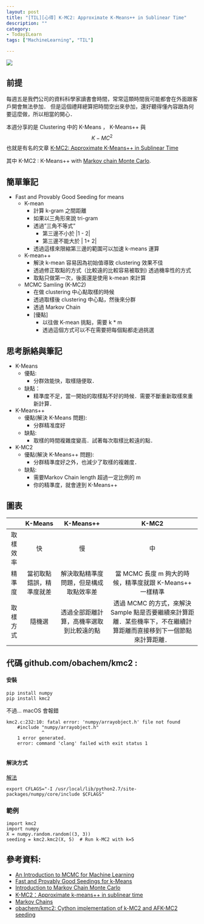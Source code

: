 ```yaml
---
layout: post
title: "[TIL][心得] K-MC2: Approximate K-Means++ in Sublinear Time"
description: ""
category: 
- TodayILearn
tags: ["MachineLearning", "TIL"]

---
```


![](http://www.sthda.com/sthda/RDoc/figure/clustering/determining-the-number-of-clusters-k-means-pam-clusterings-visualization-2.png)


## 前提

每週五是我們公司的資料科學家讀書會時間，常常這類時間我可能都會在外面跟客戶開會無法參加． 但是這個禮拜總算把時間空出來參加，還好聽得懂內容跟為何要這麼做，所以相當的開心．

本週分享的是 Clustering 中的 K-Means ， K-Means++ 與 $$K-MC^2$$ 也就是有名的文章 [K-MC2: Approximate K-Means++ in Sublinear Time](http://people.inf.ethz.ch/~shassani/papers/kmeans-aaai16.pdf)

其中 K-MC2 : K-Means++ with [Markov chain Monte Carlo](https://en.wikipedia.org/wiki/Mixture_model#Markov_chain_Monte_Carlo).

##  簡單筆記

* Fast and Provably Good Seeding for means 
    * K-mean 
        * 計算 k-gram 之間距離
        * 如果以三角形來說 tri-gram
        * 透過”三角不等式”
            * 第三邊不小於  |1 - 2|
            * 第三邊不能大於  | 1+ 2|
        * 透過這樣來限縮第三邊的範圍可以加速 k-means 運算
    * K-mean++
        * 解決 k-mean 容易因為初始值導致 clustering 效果不佳 
        * 透過修正取點的方式（比較遠的比較容易被取到) 透過機率性的方式
        * 取點只做第一次，後面還是使用 k-mean 來計算
    * MCMC Samling (K-MC2)
        * 在做 clustering 中心點取樣的時候
        * 透過取樣後 clustering 中心點，然後來分群
        * 透過 Markov Chain
        * [優點]
            * 以往做 K-mean 挑點，需要 k * m
            * 透過這個方式可以不在需要把每個點都走過挑選


## 思考脈絡與筆記

* K-Means
    * 優點:
        * 分群效能快，取樣隨便取．
    * 缺點：
        * 精準度不足，當一開始的取樣點不好的時候．需要不斷重新取樣來重新計算．
* K-Means++
    * 優點(解決 K-Means 問題):
        * 分群精准度好
    * 缺點:
        * 取樣的時間複雜度變高．試著每次取樣比較遠的點．
* K-MC2 
    * 優點(解決 K-Means++ 問題):
        * 分群精準度好之外，也減少了取樣的複雜度．
    * 缺點:
        * 需要Markov Chain length 超過一定比例的 m 
        * 你的精準度，就會達到 K-Means++

## 圖表

|   | K-Means  | K-Means++  | K-MC2  |
|:-:|:-:|:-:|:-:|
| 取樣效率  |  快 |  慢 | 中  |
| 精準度  | 當初取點錯誤，精準度就差  | 解決取點精準度問題，但是構成取點效率差  | 當 MCMC 長度 m 夠大的時候，精準度就跟 K-Means++ 一樣精準  |
| 取樣方式  | 隨機選  | 透過全部距離計算，高機率選取到比較遠的點	  |透過 MCMC 的方式，來解決 Sample 點是否要繼續來計算距離．某些機率下，不在繼續計算距離而直接移到下一個節點來計算距離．   |

## 代碼 github.com/obachem/kmc2 :

#### 安裝

```
pip install numpy
pip install kmc2
```

不過... macOS 會報錯


```
kmc2.c:232:10: fatal error: 'numpy/arrayobject.h' file not found
    #include "numpy/arrayobject.h"
             ^
    1 error generated.
    error: command 'clang' failed with exit status 1
    
```

#### 解決方式    

[解法](https://github.com/andersbll/cudarray/issues/52)

```
export CFLAGS="-I /usr/local/lib/python2.7/site-packages/numpy/core/include $CFLAGS"
```

### 範例

```
import kmc2
import numpy
X = numpy.random.random((3, 3))
seeding = kmc2.kmc2(X, 5)  # Run k-MC2 with k=5
```


## 參考資料:

- [An Introduction to MCMC for Machine Learning](http://www.cs.princeton.edu/courses/archive/spr06/cos598C/papers/AndrieuFreitasDoucetJordan2003.pdf)
- [Fast and Provably Good Seedings for k-Means](https://las.inf.ethz.ch/files/bachem16fast.pdf)
- [Introduction to Markov Chain Monte Carlo](http://www.mcmchandbook.net/HandbookChapter1.pdf)
- [K-MC2：Approximate k-means++ in sublinear time](http://people.inf.ethz.ch/~shassani/papers/kmeans-aaai16.pdf)
- [Markov Chains](http://setosa.io/blog/2014/07/26/markov-chains/)
- [obachem/kmc2: Cython implementation of k-MC2 and AFK-MC2 seeding](https://github.com/obachem/kmc2)